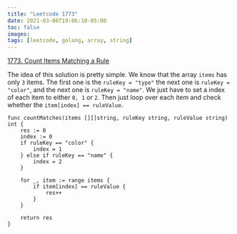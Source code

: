 ```yaml
---
title: "Leetcode 1773"
date: 2021-03-06T19:06:10-05:00
toc: false
images:
tags: [leetcode, golang, array, string]
---
```


[1773. Count Items Matching a Rule](https://leetcode.com/problems/count-items-matching-a-rule/)

The idea of this solution is pretty simple. We know that the array `items` has only `3` items. The first one is the `ruleKey = "type"` the next one is `ruleKey = "color"`, and the next one is `ruleKey = "name"`. We just have to set a index of each item to either `0, 1` or `2`. Then just loop over each item and check whether the `item[index] == ruleValue`.

```
func countMatches(items [][]string, ruleKey string, ruleValue string) int {
	res := 0
	index := 0
	if ruleKey == "color" {
		index = 1
	} else if ruleKey == "name" {
		index = 2
	}

	for _, item := range items {
		if item[index] == ruleValue {
			res++
		}
	}
	
	return res
}
```